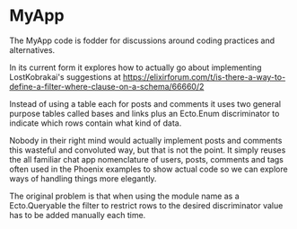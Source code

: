 # MyApp

The MyApp code is fodder for discussions around coding practices and alternatives.

In its current form it explores how to actually go about implementing LostKobrakai's suggestions at https://elixirforum.com/t/is-there-a-way-to-define-a-filter-where-clause-on-a-schema/66660/2

Instead of using a table each for posts and comments it uses two general purpose tables called bases and links plus an Ecto.Enum discriminator to indicate which rows contain what kind of data.

Nobody in their right mind would actually implement posts and comments this wasteful and convoluted way, but that is not the point. It simply reuses the all familiar chat app nomenclature of users, posts, comments and tags often used in the Phoenix examples to show actual code so we can explore ways of handling things more elegantly.

The original problem is that when using the module name as a Ecto.Queryable the filter to restrict rows to the desired discriminator value has to be added manually each time.

